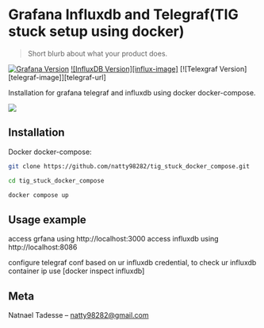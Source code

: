 # Grafana Influxdb and Telegraf(TIG stuck setup using docker)
> Short blurb about what your product does.

[![Grafana Version][grafana-image]][grafana-url]
[![InfluxDB Version][influx-image]][influxdb-url]
[![Telexgraf Version][telegraf-image]][telegraf-url]

Installation for grafana telegraf and influxdb using docker docker-compose.

![](header.png)

## Installation

Docker docker-compose:

```sh
git clone https://github.com/natty98282/tig_stuck_docker_compose.git
```

```sh
cd tig_stuck_docker_compose
```

```sh
docker compose up
```

## Usage example

access grfana using http://localhost:3000
access influxdb using http://localhost:8086

configure telegraf conf based on ur influxdb credential, to check ur influxdb container ip use [docker inspect influxdb]


## Meta

Natnael Tadesse – natty98282@gmail.com


<!-- Markdown link & img dfn's -->
[grafana-image]: http://www.w3.org/2000/svg
[grafana-url]: https://hub.docker.com/r/grafana/grafana
[influxdb-url]: https://hub.docker.com/_/influxdb
[wiki]: https://github.com/yourname/yourproject/wiki

